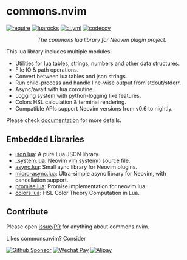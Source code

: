 <!-- markdownlint-disable MD001 MD013 MD034 MD033 MD051 -->

# commons.nvim

<p>
<a href="https://github.com/neovim/neovim/releases/v0.6.0"><img alt="require" src="https://img.shields.io/badge/require-0.6%2B-blue" /></a>
<a href="https://luarocks.org/modules/linrongbin16/commons.nvim"><img alt="luarocks" src="https://img.shields.io/luarocks/v/linrongbin16/commons.nvim" /></a>
<a href="https://github.com/linrongbin16/commons.nvim/actions/workflows/ci.yml"><img alt="ci.yml" src="https://img.shields.io/github/actions/workflow/status/linrongbin16/commons.nvim/ci.yml?label=ci" /></a>
<a href="https://app.codecov.io/github/linrongbin16/commons.nvim"><img alt="codecov" src="https://img.shields.io/codecov/c/github/linrongbin16/commons.nvim/main?label=codecov" /></a>
</p>

<p align="center"><i>
The commons lua library for Neovim plugin project.
</i></p>

This lua library includes multiple modules:

- Utilities for lua tables, strings, numbers and other data structures.
- File IO & path operations.
- Convert between lua tables and json strings.
- Run child-process and handle line-wise output from stdout/stderr.
- Async/await with lua coroutine.
- Logging system with python-logging like features.
- Colors HSL calculation & terminal rendering.
- Compatible APIs support Neovim versions from v0.6 to nightly.

Please check [documentation](https://linrongbin16.github.io/commons.nvim) for more details.

## Embedded Libraries

- [json.lua](https://github.com/actboy168/json.lua): A pure Lua JSON library.
- [\_system.lua](https://github.com/neovim/neovim/blob/master/runtime/lua/vim/_system.lua): Neovim [vim.system()](<https://neovim.io/doc/user/lua.html#vim.system()>) source file.
- [async.lua](https://github.com/lewis6991/async.nvim): Small aync library for Neovim plugins.
- [micro-async.lua](https://github.com/willothy/micro-async.nvim): Ultra-simple async library for Neovim, with cancellation support.
- [promise.lua](https://github.com/notomo/promise.nvim): Promise implementation for neovim lua.
- [colors.lua](http://sputnik.freewisdom.org/lib/colors/): HSL Color Theory Computation in Lua.

## Contribute

Please open [issue](https://github.com/linrongbin16/commons.nvim/issues)/[PR](https://github.com/linrongbin16/commons.nvim/pulls) for anything about commons.nvim.

Likes commons.nvim? Consider

[![Github Sponsor](https://img.shields.io/badge/-Sponsor%20Me%20on%20Github-magenta?logo=github&logoColor=white)](https://github.com/sponsors/linrongbin16) [![Wechat Pay](https://img.shields.io/badge/-Tip%20Me%20on%20WeChat-brightgreen?logo=wechat&logoColor=white)](https://github.com/linrongbin16/lin.nvim/wiki/Sponsor) [![Alipay](https://img.shields.io/badge/-Tip%20Me%20on%20Alipay-blue?logo=alipay&logoColor=white)](https://github.com/linrongbin16/lin.nvim/wiki/Sponsor)

